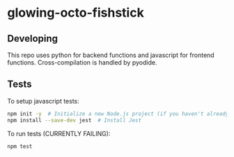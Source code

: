 # glowing-octo-fishstick

## Developing

This repo uses python for backend functions and javascript for frontend functions. 
Cross-compilation is handled by pyodide.

## Tests

To setup javascript tests:

```bash
npm init -y  # Initialize a new Node.js project (if you haven't already)
npm install --save-dev jest  # Install Jest
```

To run tests (CURRENTLY FAILING):
```bash
npm test
```

